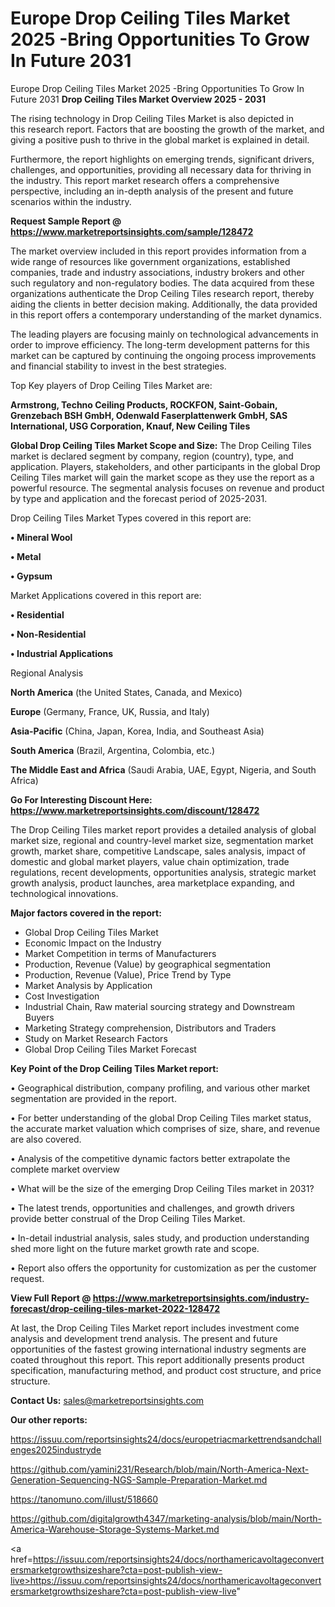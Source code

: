 # Europe Drop Ceiling Tiles Market 2025 -Bring Opportunities To Grow In Future 2031
Europe Drop Ceiling Tiles Market 2025 -Bring Opportunities To Grow In Future 2031
<Strong> Drop Ceiling Tiles Market Overview 2025 - 2031</strong>

The rising technology in Drop Ceiling Tiles Market is also depicted in this research report. Factors that are boosting the growth of the market, and giving a positive push to thrive in the global market is explained in detail.

Furthermore, the report highlights on emerging trends, significant drivers, challenges, and opportunities, providing all necessary data for thriving in the industry. This report market research offers a comprehensive perspective, including an in-depth analysis of the present and future scenarios within the industry.

<strong>Request Sample Report @ <a href=https://www.marketreportsinsights.com/sample/128472>https://www.marketreportsinsights.com/sample/128472</a></strong>

The market overview included in this report provides information from a wide range of resources like government organizations, established companies, trade and industry associations, industry brokers and other such regulatory and non-regulatory bodies. The data acquired from these organizations authenticate the Drop Ceiling Tiles research report, thereby aiding the clients in better decision making. Additionally, the data provided in this report offers a contemporary understanding of the market dynamics.

The leading players are focusing mainly on technological advancements in order to improve efficiency. The long-term development patterns for this market can be captured by continuing the ongoing process improvements and financial stability to invest in the best strategies.

Top Key players of Drop Ceiling Tiles Market are:

<strong>Armstrong, Techno Ceiling Products, ROCKFON, Saint-Gobain, Grenzebach BSH GmbH, Odenwald Faserplattenwerk GmbH, SAS International, USG Corporation, Knauf, New Ceiling Tiles</strong>

<strong><b>Global Drop Ceiling Tiles Market Scope and Size:</b></strong>
The Drop Ceiling Tiles market is declared segment by company, region (country), type, and application. Players, stakeholders, and other participants in the global Drop Ceiling Tiles market will gain the market scope as they use the report as a powerful resource. The segmental analysis focuses on revenue and product by type and application and the forecast period of 2025-2031.

Drop Ceiling Tiles Market Types covered in this report are:

<strong>• Mineral Wool

• Metal

• Gypsum</strong>

Market Applications covered in this report are:

<strong>• Residential

• Non-Residential

• Industrial Applications</strong> 

Regional Analysis

<strong>North America</strong> (the United States, Canada, and Mexico)

<strong>Europe</strong> (Germany, France, UK, Russia, and Italy)

<strong>Asia-Pacific</strong> (China, Japan, Korea, India, and Southeast Asia)

<strong>South America</strong> (Brazil, Argentina, Colombia, etc.)

<strong>The Middle East and Africa</strong> (Saudi Arabia, UAE, Egypt, Nigeria, and South Africa)

<strong>Go For Interesting Discount Here: <a href=https://www.marketreportsinsights.com/discount/128472>https://www.marketreportsinsights.com/discount/128472</a></strong>

The Drop Ceiling Tiles market report provides a detailed analysis of global market size, regional and country-level market size, segmentation market growth, market share, competitive Landscape, sales analysis, impact of domestic and global market players, value chain optimization, trade regulations, recent developments, opportunities analysis, strategic market growth analysis, product launches, area marketplace expanding, and technological innovations.

<strong><b>Major factors covered in the report:</b></strong>
<ul>
  <li>Global Drop Ceiling Tiles Market </li>
  <li>Economic Impact on the Industry</li>
  <li>Market Competition in terms of Manufacturers</li>
  <li>Production, Revenue (Value) by geographical segmentation</li>
  <li>Production, Revenue (Value), Price Trend by Type</li>
  <li>Market Analysis by Application</li>
  <li>Cost Investigation</li>
  <li>Industrial Chain, Raw material sourcing strategy and Downstream Buyers</li>
  <li>Marketing Strategy comprehension, Distributors and Traders</li>
  <li>Study on Market Research Factors</li>
  <li>Global Drop Ceiling Tiles Market Forecast</li>
</ul>

<strong><b>Key Point of the Drop Ceiling Tiles Market report:</b></strong>

• Geographical distribution, company profiling, and various other market segmentation are provided in the report.

• For better understanding of the global Drop Ceiling Tiles market status, the accurate market valuation which comprises of size, share, and revenue are also covered.

• Analysis of the competitive dynamic factors better extrapolate the complete market overview

• What will be the size of the emerging Drop Ceiling Tiles market in 2031?

• The latest trends, opportunities and challenges, and growth drivers provide better construal of the Drop Ceiling Tiles Market.

• In-detail industrial analysis, sales study, and production understanding shed more light on the future market growth rate and scope.

• Report also offers the opportunity for customization as per the customer request.

<strong><b>View Full Report @ <a href=https://www.marketreportsinsights.com/industry-forecast/drop-ceiling-tiles-market-2022-128472>https://www.marketreportsinsights.com/industry-forecast/drop-ceiling-tiles-market-2022-128472</a></b></strong>


At last, the Drop Ceiling Tiles Market report includes investment come analysis and development trend analysis. The present and future opportunities of the fastest growing international industry segments are coated throughout this report. This report additionally presents product specification, manufacturing method, and product cost structure, and price structure.

<strong>Contact Us:</strong>
sales@marketreportsinsights.com

<strong>Our other reports:</strong>

<a href=https://issuu.com/reportsinsights24/docs/europetriacmarkettrendsandchallenges2025industryde>https://issuu.com/reportsinsights24/docs/europetriacmarkettrendsandchallenges2025industryde</a>

<a href=https://github.com/yamini231/Research/blob/main/North-America-Next-Generation-Sequencing-NGS-Sample-Preparation-Market.md>https://github.com/yamini231/Research/blob/main/North-America-Next-Generation-Sequencing-NGS-Sample-Preparation-Market.md</a>

<a href=https://tanomuno.com/illust/518660>https://tanomuno.com/illust/518660</a>

<a href=https://github.com/digitalgrowth4347/marketing-analysis/blob/main/North-America-Warehouse-Storage-Systems-Market.md>https://github.com/digitalgrowth4347/marketing-analysis/blob/main/North-America-Warehouse-Storage-Systems-Market.md</a>

<a href=https://issuu.com/reportsinsights24/docs/northamericavoltageconvertersmarketgrowthsizeshare?cta=post-publish-view-live>https://issuu.com/reportsinsights24/docs/northamericavoltageconvertersmarketgrowthsizeshare?cta=post-publish-view-live</a>"
